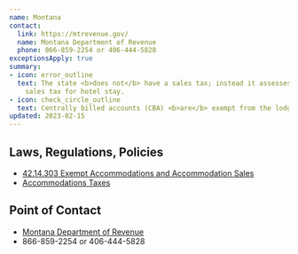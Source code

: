 ```yaml
---
name: Montana
contact:
  link: https://mtrevenue.gov/
  name: Montana Department of Revenue
  phone: 866-859-2254 or 406-444-5828
exceptionsApply: true
summary:
- icon: error_outline
  text: The state <b>does not</b> have a sales tax; instead it assesses a lodging
    sales tax for hotel stay.
- icon: check_circle_outline
  text: Centrally billed accounts (CBA) <b>are</b> exempt from the lodging sales tax.
updated: 2023-02-15
---
```


## Laws, Regulations, Policies

* [42.14.303 Exempt Accommodations and Accommodation Sales](https://rules.mt.gov/gateway/ruleno.asp?RN=42.14.303)
* [Accommodations Taxes](https://leg.mt.gov/content/Publications/fiscal/leg_reference/Brochures/Accommodations-Taxes-2020_Final.pdf)

## Point of Contact
- [Montana Department of Revenue](https://mtrevenue.gov/)
- 866-859-2254 or 406-444-5828